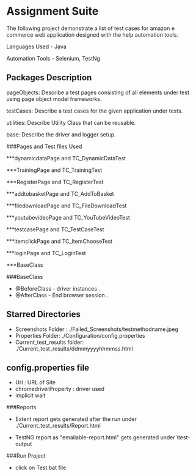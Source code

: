 # Assignment Suite 

The following project demonstrate a list of test cases for amazon e commerce web application designed with the help automation tools.


Languages Used - Java 

Automation Tools - Selenium, TestNg  


## Packages Description

pageObjects: Describe a test pages consisting of all elements under test using page object model frameworks.

testCases: Describe a test cases for the given application under tests.

utilities: Describe Utility Class that can be reusable.

base: Describe the driver and logger setup.

###Pages and Test files Used

***dynamicdataPage and TC_DynamicDataTest

***TrainingPage and TC_TrainingTest

***RegisterPage and TC_RegisterTest
                          
***addtobasketPage and TC_AddToBasket

***filedownloadPage and TC_FileDownloadTest

***youtubevideoPage and TC_YouTubeVideoTest

***testcasePage and TC_TestCaseTest

***itemclickPage and TC_ItemChooseTest

***loginPage and TC_LoginTest

***BaseClass


###BaseClass

- @BeforeClass -  driver instances .
- @AfterClass - End browser session .





## Starred Directories

- Screenshots Folder : ./Failed_Screenshots/testmethodname.jpeg
- Properties  Folder: ./Configuration/config.properties
- Current_test_results folder: ./Current_test_results/ddmmyyyyhhmmss.html



## config.properties file 

- Url : URL of Site
- chromedriverProperty : driver used
- implicit wait



###Reports

- Extent report gets generated after the run under ./Current_test_results/Report.html

- TestNG report as "emailable-report.html" gets generated under \test-output

###Run Project

- click on Test.bat file 


